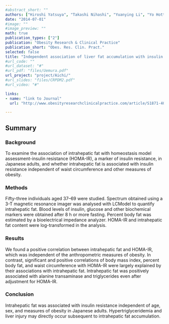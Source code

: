 ```yaml
---
#abstract_short: ""
authors: ["Hiroshi Yatsuya", "Takashi Nihashi", "Yuanying Li", "Yo Hotta", "Kunihiro Matsushita", "Takashi Muramatsu", "Rei Otsuka", "Masaaki Matsunaga", "Kentaro Yamashita", "Chaochen Wang", "Mayu Uemura", "Akiko Harada", "Hiroshi Fukatsu", "Hideaki Toyoshima", "Atsuko Aoyama", "Koji Tamakoshi"]
date: "2014-07-01"
#image: ""
#image_preview: ""
math: true
publication_types: ["2"]
publication: "Obesity Research & Clinical Practice"
publication_short: "Obes. Res. Clin. Pract."
selected: false
title: "Independent association of liver fat accumulation with insulin resistance."
#url_code: ""
#url_dataset: "#"
#url_pdf: "files/Uemura.pdf"
url_project: "project/Aichi/"
#url_slides: "files/CRPDM2.pdf"
#url_video: "#"

links:
- name: "link to Journal"
  url: "http://www.obesityresearchclinicalpractice.com/article/S1871-403X(13)00061-6/pdf"

---
```



## Summary

### Background
To examine the association of intrahepatic fat with homeostasis model assessment-insulin resistance (HOMA-IR), a marker of insulin resistance, in Japanese adults, and whether intrahepatic fat is associated with insulin resistance independent of waist circumference and other measures of obesity.

### Methods
Fifty-three individuals aged 37–69 were studied. Spectrum obtained using a 3-T magnetic resonance imager was analysed with LCModel to quantify intrahepatic fat. Blood levels of insulin, glucose and other biochemical markers were obtained after 8 h or more fasting. Percent body fat was estimated by a bioelectrical impedance analyzer. HOMA-IR and intrahepatic fat content were log-transformed in the analysis.

### Results
We found a positive correlation between intrahepatic fat and HOMA-IR, which was independent of the anthropometric measures of obesity. In contrast, significant and positive correlations of body mass index, percent body fat, and waist circumference with HOMA-IR were largely explained by their associations with intrahepatic fat. Intrahepatic fat was positively associated with alanine transaminase and triglycerides even after adjustment for HOMA-IR.

### Conclusion
Intrahepatic fat was associated with insulin resistance independent of age, sex, and measures of obesity in Japanese adults. Hypertriglyceridemia and liver injury may directly occur subsequent to intrahepatic fat accumulation.